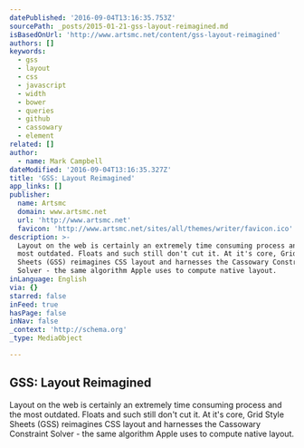 ```yaml
---
datePublished: '2016-09-04T13:16:35.753Z'
sourcePath: _posts/2015-01-21-gss-layout-reimagined.md
isBasedOnUrl: 'http://www.artsmc.net/content/gss-layout-reimagined'
authors: []
keywords:
  - gss
  - layout
  - css
  - javascript
  - width
  - bower
  - queries
  - github
  - cassowary
  - element
related: []
author:
  - name: Mark Campbell
dateModified: '2016-09-04T13:16:35.327Z'
title: 'GSS: Layout Reimagined'
app_links: []
publisher:
  name: Artsmc
  domain: www.artsmc.net
  url: 'http://www.artsmc.net'
  favicon: 'http://www.artsmc.net/sites/all/themes/writer/favicon.ico'
description: >-
  Layout on the web is certainly an extremely time consuming process and the
  most outdated. Floats and such still don't cut it. At it's core, Grid Style
  Sheets (GSS) reimagines CSS layout and harnesses the Cassowary Constraint
  Solver - the same algorithm Apple uses to compute native layout.
inLanguage: English
via: {}
starred: false
inFeed: true
hasPage: false
inNav: false
_context: 'http://schema.org'
_type: MediaObject

---
```

<article style=""><h1>GSS: Layout Reimagined</h1><p>Layout on the web is certainly an extremely time consuming process and the most outdated. Floats and such still don't cut it. At it's core, Grid Style Sheets (GSS) reimagines CSS layout and harnesses the Cassowary Constraint Solver - the same algorithm Apple uses to compute native layout.</p></article>